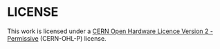 LICENSE
====

This work is licensed under a [CERN Open Hardware Licence Version 2 - Permissive](https://cern-ohl.web.cern.ch) (CERN-OHL-P) license.
